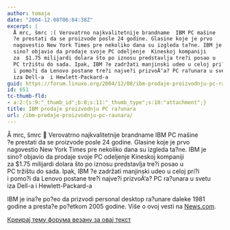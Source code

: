 ```yaml
---
author: tomaja
date: "2004-12-08T06:04:38Z"
excerpt: |
  Å mrc, šmrc :( Verovatrno najkvalitetnije brandname  IBM PC mašine
  ?e prestati da se proizvode posle 24 godine. Glasine koje je prvo
  nagovestio New York Times pre nekoliko dana su izgleda ta?ne. IBM je
  sino? objavio da prodaje svoje PC odeljenje  Kineskoj kompaniji
  za  $1.75 milijardi dolara što po iznosu predstavlja tre?i posao u
  PC tržištu do sada. Ipak, IBM ?e zadržati manjinski udeo u celoj pri?i
  i pomo?i da Lenovo postane tre?i najve?i prizvoÄ‘a? PC ra?unara u svetu
  iza Dell-a  i Hewlett-Packard-a
guid: https://forum.linuxo.org/2004/12/08/ibm-prodaje-proizvodnju-pc-raunara/
id: 651
tc-thumb-fld:
- a:2:{s:9:"_thumb_id";b:0;s:11:"_thumb_type";s:10:"attachment";}
title: IBM prodaje proizvodnju PC ra?unara
url: /ibm-prodaje-proizvodnju-pc-raunara/
---
```

Å mrc, šmrc 🙁 Verovatrno najkvalitetnije brandname IBM PC mašine  
?e prestati da se proizvode posle 24 godine. Glasine koje je prvo  
nagovestio New York Times pre nekoliko dana su izgleda ta?ne. IBM je  
sino? objavio da prodaje svoje PC odeljenje Kineskoj kompaniji  
za $1.75 milijardi dolara što po iznosu predstavlja tre?i posao u  
PC tržištu do sada. Ipak, IBM ?e zadržati manjinski udeo u celoj pri?i  
i pomo?i da Lenovo postane tre?i najve?i prizvoÄ‘a? PC ra?unara u svetu  
iza Dell-a i Hewlett-Packard-a <!--break-->

IBM je ina?e po?eo da prizvodi personal desktop ra?unare daleke 1981  
godine a presta?e po?etkom 2005 godine. Više o ovoj vesti na <a
target="_blank"
href="http://news.com.com/IBM+sells+PC+group+to+Lenovo/2100-1042_3-5482284.html?tag=st_lh">News.com</a>.<font
size="-1"><br /> </font>

[Креирај тему форума везану за овај текст](https://linuxo.org/nova-tema-na-forumu/?se_pid=651)